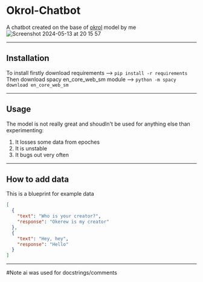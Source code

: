 # Okrol-Chatbot
A chatbot created on the base of <a href="https://github.com/Okerew/okrol/tree/main">okrol</a> model by me
![Screenshot 2024-05-13 at 20 15 57](https://github.com/Okerew/Okrol-Chatbot/assets/93822247/d3e1240c-0d7f-4114-8cce-5fefd05d0bb2)
______________________
Installation
---------------
To install firstly download requirements --> `pip install -r requirements`
<br>
Then download spacy en_core_web_sm module --> `python -m spacy download en_core_web_sm`
______________________
Usage
-------------------
The model is not really great and shoudln't be used for anything else than experimenting:
1. It losses some data from epoches
2. It is unstable
3. It bugs out very often
_____________________
How to add data
-------------------
This is a blueprint for example data
``` json
[
  {
    "text": "Who is your creator?",
    "response": "Okerew is my creator"
  },
  {
    "text": "Hey, hey",
    "response": "Hello"
  }
]
```
________
#Note ai was used for docstrings/comments
